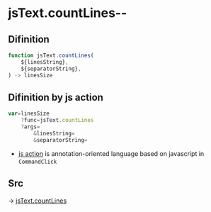 # jsText.countLines--

## Difinition

```js.js
function jsText.countLines(
	${linesString},
	${separatorString},
) -> linesSize
```




## Difinition by js action

```js.js
var=linesSize
	?func=jsText.countLines
	?args=
		&linesString=
		&separatorString=
```

- [js action](#) is annotation-oriented language based on javascript in `CommandClick`



## Src

-> [jsText.countLines](https://github.com/puutaro/CommandClick/blob/master/app/src/main/java/com/puutaro/commandclick/fragment_lib/terminal_fragment/js_interface/text/JsText.kt#L28)


